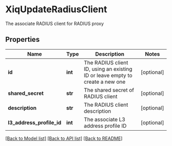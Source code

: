 # XiqUpdateRadiusClient

The associate RADIUS client for RADIUS proxy
## Properties
Name | Type | Description | Notes
------------ | ------------- | ------------- | -------------
**id** | **int** | The RADIUS client ID, using an existing ID or leave empty to create a new one | [optional] 
**shared_secret** | **str** | The shared secret of RADIUS client | [optional] 
**description** | **str** | The RADIUS client description | [optional] 
**l3_address_profile_id** | **int** | The associate L3 address profile ID | [optional] 

[[Back to Model list]](../README.md#documentation-for-models) [[Back to API list]](../README.md#documentation-for-api-endpoints) [[Back to README]](../README.md)


